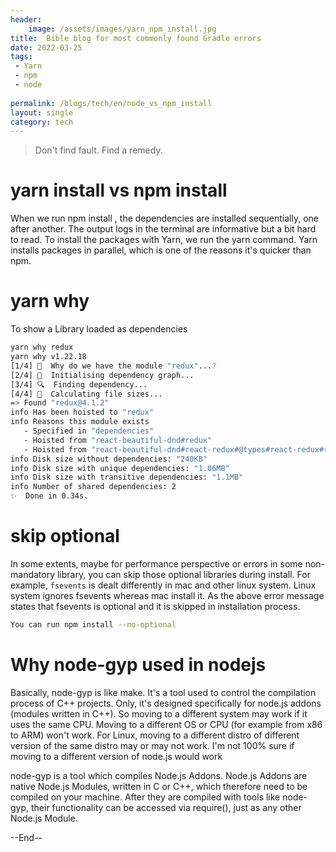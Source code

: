 ```yaml
---
header:
    image: /assets/images/yarn_npm_install.jpg
title:  Bible blog for most commonly found Gradle errors
date: 2022-03-25
tags:
 - Yarn
 - npm
 - node
 
permalink: /blogs/tech/en/node_vs_npm_install
layout: single
category: tech
---
```


> Don't find fault. Find a remedy.

# yarn install vs npm install

When we run npm install , the dependencies are installed sequentially, one after another. The output logs in the terminal are informative but a bit hard to read. To install the packages with Yarn, we run the yarn command. Yarn installs packages in parallel, which is one of the reasons it's quicker than npm.

# yarn why 
To show a Library loaded as dependencies
```bash
yarn why redux
yarn why v1.22.18
[1/4] 🤔  Why do we have the module "redux"...?
[2/4] 🚚  Initialising dependency graph...
[3/4] 🔍  Finding dependency...
[4/4] 🚡  Calculating file sizes...
=> Found "redux@4.1.2"
info Has been hoisted to "redux"
info Reasons this module exists
   - Specified in "dependencies"
   - Hoisted from "react-beautiful-dnd#redux"
   - Hoisted from "react-beautiful-dnd#react-redux#@types#react-redux#redux"
info Disk size without dependencies: "240KB"
info Disk size with unique dependencies: "1.06MB"
info Disk size with transitive dependencies: "1.1MB"
info Number of shared dependencies: 2
✨  Done in 0.34s.
```

# skip optional

In some extents, maybe for performance perspective or errors in some non-mandatory library, you can skip those optional libraries during install. For example,  `fsevents` is dealt differently in mac and other linux system. Linux system ignores fsevents whereas mac install it. As the above error message states that fsevents is optional and it is skipped in installation process.

```bash
You can run npm install --no-optional
```

# Why node-gyp used in nodejs
Basically, node-gyp is like make. It's a tool used to control the compilation process of C++ projects. Only, it's designed specifically for node.js addons (modules written in C++). So moving to a different system may work if it uses the same CPU. Moving to a different OS or CPU (for example from x86 to ARM) won't work. For Linux, moving to a different distro of different version of the same distro may or may not work. I'm not 100% sure if moving to a different version of node.js would work


node-gyp is a tool which compiles Node.js Addons. Node.js Addons are native Node.js Modules, written in C or C++, which therefore need to be compiled on your machine. After they are compiled with tools like node-gyp, their functionality can be accessed via require(), just as any other Node.js Module.

--End--



